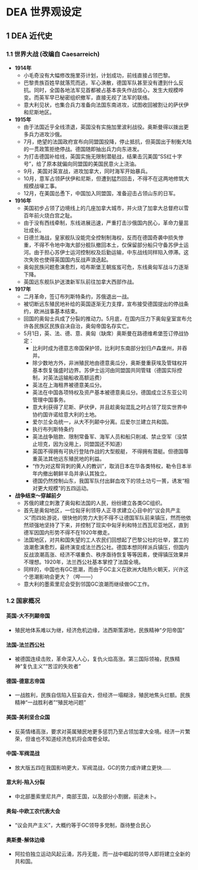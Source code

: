 # DEA 世界观设定

## 1 DEA 近代史

### 1.1 世界大战 (改编自 Caesarreich)

- **1914年**
    - 小毛奇没有大幅修改施里芬计划，计划成功，前线直接占领巴黎。
    - 巴黎贵族百姓早就落荒而逃，军心涣散，德国军队甚至没有遭到什么反抗。同时，全国各地法军见首都被占基本丧失作战信心，发生大规模哗变。而英军早已秘密组织撤军，直接无视了法军的联络。
    - 意大利见状，也集合兵力准备向法国东南进攻，试图收回被割让的萨伏伊和尼斯地区。
- **1915年** 
    - 由于法国近乎全线溃退，英国没有实施加里波利战役。奥斯曼得以拨出更多兵力进攻沙俄。
    - 7月，绝望的法国政府宣布向同盟国投降，停止抵抗，但英国出于制衡大陆的一贯政策拒绝停战。德国随即抽出兵力向东进发。
    - 为打击德国补给线，英国实施无限制潜艇战，结果击沉美国“SS红十字号”，给了原本就偏向同盟国的美国民意火上浇油。
    - 9月，美国对英宣战，进攻加拿大，同时海军开始暴兵。
    - 10月，意军占领萨伏伊和尼斯，但遭到猛烈回击，不得不在这两地修筑大规模战壕工事。
    - 12月，在美国怂恿下，中国加入同盟国，准备迎击占领山东的日军。
- **1916年**
    - 美国初步占领了边境线上的几座加拿大城市，并火烧了加拿大总督府以雪百年前火烧白宫之耻。
    - 由于没有西线牵制，东线进展迅速，严重打击沙俄国内民心，革命力量茁壮成长。
    - 日德兰海战，皇家舰队没能完全控制制海权，反而在德国奇袭中损失惨重，不得不令地中海大部分舰队撤回本土，仅保留部分船只守备苏伊士运河。由于担心苏伊士运河控制权及后勤运输，中东战线同样陷入停滞。这次失败也使得英国国内反战声浪迭起。
    - 奥匈民族问题愈演愈烈，哈布斯堡王朝岌岌可危，东线奥匈军战斗力逐渐下降。
    - 英国远东舰队护送澳新军队前往加拿大西部作战。
- **1917年**
    - 二月革命，签订布列斯特条约，苏俄退出一战。
    - 被切断远东殖民地补给的英国逐渐无力支撑，宣布接受德国提出的停战条约，欧洲战事基本结束。
    - 回国的奥匈士兵成了分裂的推动力。5月底，在国内压力下奥匈皇室宣布允许各民族区民族自决自治，奥匈帝国名存实亡。
    - 5月1日，英、法、德、意、奥匈（缺席）奥斯曼在路德维希堡签订停战协定：
        - 比利时成为德意志帝国保护领，比利时东南部分划归卢森堡州，并吞并。
        - 除少数地方外，非洲殖民地由德意奥瓜分，奥斯曼重获埃及管辖权并基本恢复强盛时边界。苏伊士运河由同盟国共同管辖（德国实际控制，对英法运输船收高额运费）
        - 英法在上海租界被德意美瓜分。
        - 英法在中国各项特权及资产基本被德意奥瓜分。德国成立泛东亚公司管理中国事务。
        - 意大利获得了尼斯、萨伏伊，并且趁奥匈混乱之时占领了现实世界中协约国许诺给意大利的土地。
        - 爱尔兰全岛统一，从大不列颠中分离。后爱尔兰建立共和国。
        - 执行布列斯特条约
        - 英法战争赔款、限制常备军、海军人员和船只削减、禁止空军（没禁止坦克，因为没用上，同盟国还不知道）
        - 英国不得拥有可执行登陆作战的大型舰艇， 不得拥有潜艇。但德国尊重英法其他远东殖民地的利益。
        - “作为对这帮背刺的黄人的教训”，取消日本在华各类特权，勒令日本半年内撤出朝鲜半岛并承认其独立。
        - 德国仍然控制山东，我国军队付出鲜血攻下的领土功亏一篑，诱发“相对更大规模”的五四运动。
- **战争结束～穿越前夕**
    - 苏俄的建立刺激了奥匈和法国的人民，纷纷建立各类GC组织。
    - 首先是奥匈地区，一位匈牙利领导人正寻求建立心目中的“议会共产主义”而四处游说，很快他的势力大到不得不让德国军队前来镇压，然而他依然顽强地坚持了下来，并控制了现实中匈牙利和特兰西瓦尼亚地区，直到德军因国内形势不得不在1920年撤走。
    - 法国地区，对共和国失望的工人农民们回想起了巴黎公社的壮举，罢工的浪潮愈演愈烈，最终演变成法兰西公社。德国本想同样派兵镇压，但国内反战浪潮高涨、经济不堪重负、秩序亟待恢复等等因素，使得镇压效果并不理想。1920年，法兰西公社基本掌控了法国全境。
    - 同样的，中国也有GC思潮，而由于GC主义在欧洲大陆热火朝天，兴许这个思潮影响会更大？（哔——）
    - 意大利的墨索里尼会受到邻国GC浪潮而继续做GC工作。

### 1.2 国家概况

#### 英国-大不列颠帝国

- 殖民地体系难以为继，经济危机边缘，法西斯策源地，民族精神“夕阳帝国”

#### 法国-法兰西公社

- 被德国连续击败，革命深入人心，复仇火焰高涨。第三国际领袖，民族精神“复仇主义”“苦涩的失败者”

#### 德国-德意志帝国

- 一战胜利，民族自信陷入狂妄自大，但经济一塌糊涂，殖民地焦头烂额。民族精神“一战胜利者”“殖民地问题”

#### 美国-美利坚合众国

- 反英情绪高涨，要求对英属殖民地更多惩罚乃至占领加拿大全境。经济一片繁荣，但谁也不知道经济危机将会席卷全球。

#### 中国-军阀混战

- 放大版五四在我国影响更大，军阀混战，GC的势力或许建立更快......

#### 意大利-陷入分裂

- 中北部墨索里尼共产，南部王国，以及部分小割据，前途未卜。

#### 奥匈-中欧工农代表大会

- “议会共产主义”，大概约等于GC领导多党制，亟待整合民心

#### 奥斯曼-解体边缘

- 阿拉伯独立运动风起云涌，苏丹无能，而一战中崛起的领导人即将建立全新的共和国。